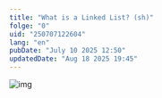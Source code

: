 ```yaml
---
title: "What is a Linked List? (sh)"
folge: "0"
uid: "250707122604"
lang: "en"
pubDate: "July 10 2025 12:50"
updatedDate: "Aug 18 2025 19:45"
---
```


![img](/images/sh/250707122604.webp)